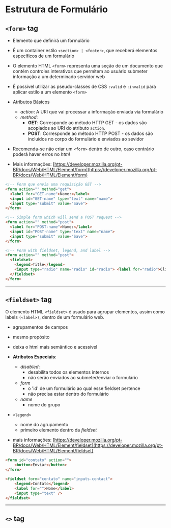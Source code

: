 # Estrutura de Formulário

## `<form>` tag
- Elemento que definirá um formulário
- É um container estilo `<section> | <footer>`, que receberá elementos específicos de um formulário
- O elemento HTML `<form>` representa uma seção de um documento que contém controles interativos que permitem ao usuário submeter informação a um determinado servidor web
- É possível utilizar as pseudo-classes de CSS `:valid` e `:invalid` para aplicar estilo a um elemento `<form>`
- Atributos Básicos
  - _action_: A URI que vai processar a informação enviada via formulário
  - _method_: 
    - __GET__: Corresponde ao método HTTP GET - os dados são acoplados ao URI do atributo `action`. 
    - __POST__: Corresponde ao método HTTP POST - os dados são incluídos no corpo do formulário e enviados ao sevidor
- Recomenda-se não criar um `<form>` dentro de outro, caso contrário poderá haver erros no _html_

- Mais informações: [https://developer.mozilla.org/pt-BR/docs/Web/HTML/Element/form](https://developer.mozilla.org/pt-BR/docs/Web/HTML/Element/form)

```html
<!-- Form que envia uma requisição GET -->
<form action="" method="get">
  <label for="GET-name">Name:</label>
  <input id="GET-name" type="text" name="name">
  <input type="submit" value="Save">
</form>

<!-- Simple form which will send a POST request -->
<form action="" method="post">
  <label for="POST-name">Name:</label>
  <input id="POST-name" type="text" name="name">
  <input type="submit" value="Save">
</form>

<!-- Form with fieldset, legend, and label -->
<form action="" method="post">
  <fieldset>
    <legend>Title</legend>
    <input type="radio" name="radio" id="radio"> <label for="radio">Click me</label>
  </fieldset>
</form>
```

---


## `<fieldset>` tag
O elemento HTML `<fieldset>` é usado para agrupar elementos, assim como labels `(<label>)`, dentro de um formulário web.
- agrupamentos de campos
- mesmo propósito
- deixa o html mais semântico e acessível
- __Atributos Especiais__:
  - _disabled_: 
    - desabilita todos os elementos internos
    - não serão enviados ao submeter/enviar o formulário
  - _form_
    - o 'id' de um formulário ao qual esse fieldset pertence
    - não precisa estar dentro do formulário
  - _name_
    - nome do grupo

- `<legend>`
  - nome do agrupamento
  - primeiro elemento dentro da _fieldset_

- mais informações: [https://developer.mozilla.org/pt-BR/docs/Web/HTML/Element/fieldset](https://developer.mozilla.org/pt-BR/docs/Web/HTML/Element/fieldset)

```html
<form id="contato" action="">
	<button>Enviar</button>
</form>

<fieldset form="contato" name="inputs-contact">
	<legend>Contato</legend>
	<label for="">Nome</label>
	<input type="text" />
</fieldset>
```

---


## `<>` tag